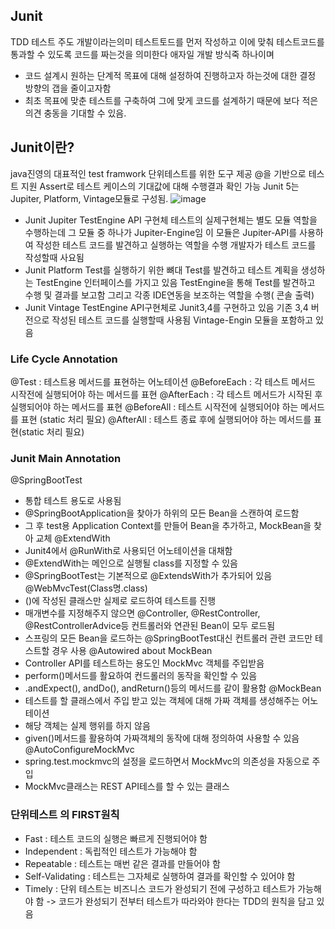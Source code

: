 ## Junit
TDD
 테스트 주도 개발이라는의미
 테스트토드를 먼저 작성하고 이에 맞춰 테스트코드를 통과할 수 있도록 코드를 짜는것을 의미한다
 애자일 개발 방식죽 하나이며
 - 코드 설계시 원하는 단계적 목표에 대해 설정하여 진행하고자 하는것에 대한 결정 방향의 갭을 줄이고자함
 - 최초 목표에 맞춘 테스트를 구축하여 그에 맞게 코드를 설계하기 때문에 보다 적은 의견 충동을 기대할 수 있음.
## Junit이란?
java진영의 대표적인 test framwork
단위테스트를 위한 도구 제공
@을 기반으로 테스트 지원
Assert로 테스트 케이스의 기대값에 대해 수행결과 확인 가능
Junit 5는 Jupiter, Platform, Vintage모듈로 구성됨.
![image](https://user-images.githubusercontent.com/43670838/170420886-83a0eb93-faf3-401c-8eeb-3131d0c6409a.png)
- Junit Jupiter
TestEngine API 구현체
테스트의 실제구현체는 별도 모듈 역할을 수행하는데 그 모듈 중 하나가 Jupiter-Engine임
이 모듈은  Jupiter-API를 사용하여 작성한 테스트 코드를 발견하고 실행하는 역할을 수행
개발자가 테스트 코드를 작성할때 사요됨
- Junit Platform
Test를 실행하기 위한 뼈대
Test를 발견하고 테스트 계획을 생성하는 TestEngine 인터페이스를 가지고 있음
TestEngine을 통해 Test를 발견하고 수행 및 결과를 보고함
그리고 각종 IDE연동을 보조하는 역할을 수행( 콘솔 출력)
- Junit Vintage
TestEngine API구현체로 Junit3,4를 구현하고 있음
기존 3,4 버전으로 작성된 테스트 코드를 실행할때 사용됨
Vintage-Engin 모듈을 포함하고 있음
### Life Cycle Annotation
@Test : 테스트용 메서드를 표현하는 어노테이션
@BeforeEach : 각 테스트 메서드 시작전에 실행되어야 하는 메서드를 표현
@AfterEach : 각 테스트 메서드가 시작된 후 실행되어야 하는 메서드를 표현
@BeforeAll : 테스트 시작전에 실행되어야 하는 메서드를 표현 (static 처리 필요)
@AfterAll : 테스트 종료 후에 실행되어야 하는 메서드를 표현(static 처리 필요)
### Junit Main Annotation
@SpringBootTest
- 통합 테스트 용도로 사용됨
- @SpringBootApplication을 찾아가 하위의 모든 Bean을 스캔하여 로드함
- 그 후 test용 Application Context를 만들어 Bean을 추가하고, MockBean을 찾아 교체
@ExtendWith
- Junit4에서 @RunWith로 사용되던 어노테이션을 대채함
- @ExtendWith는 메인으로 실행될 class를 지정할 수 있음
- @SpringBootTest는 기본적으로 @ExtendsWith가 추가되어 있음
@WebMvcTest(Class명.class)
- ()에 작성된 클래스만 실제로 로드하여 테스트를 진행
- 매개변수를 지정해주지 않으면 @Controller, @RestController, @RestControllerAdvice등 컨트롤러와 연관된 Bean이 모두 로드됨
- 스프링의 모든 Bean을 로드하는 @SpringBootTest대신 컨트롤러 관련 코드만 테스트할 경우 사용
@Autowired about MockBean
- Controller API를 테스트하는 용도인 MockMvc 객체를 주입받음
- perform()메서드를 활요하여 컨드롤러의 동작을 확인할 수 있음
- .andExpect(), andDo(), andReturn()등의 메서드를 같이 활용함
@MockBean
- 테스트를 할 클래스에서 주입 받고 있는 객체에 대해 가짜 객체를 생성해주는 어노테이션
- 해당 객체는 실제 행위를 하지 않음
- given()메서드를 활용하여 가짜객체의 동작에 대해 정의하여 사용할 수 있음
@AutoConfigureMockMvc
- spring.test.mockmvc의 설정을 로드하면서 MockMvc의 의존성을 자동으로 주입
- MockMvc클래스는 REST API테스를 할 수 있는 클래스
### 단위테스트 의 FIRST원칙
 - Fast : 테스트 코드의 실행은 빠르게 진행되어야 함
 - Independent : 독립적인 테스트가 가능해야 함
 - Repeatable : 테스트는 매번 같은 결과를 만들어야 함
 - Self-Validating : 테스트는 그자체로 실행하여 결과를 확인할 수 있어야 함
 - Timely : 단위 테스트는 비즈니스 코드가 완성되기 전에 구성하고 테스트가 가능해야 함 -> 코드가 완성되기 전부터 테스트가 따라와야 한다는 TDD의 원칙을 담고 있음


